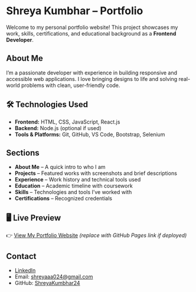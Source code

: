 #  Shreya Kumbhar – Portfolio

Welcome to my personal portfolio website! This project showcases my work, skills, certifications, and educational background as a **Frontend Developer**.

##  About Me

I’m a passionate developer with experience in building responsive and accessible web applications. I love bringing designs to life and solving real-world problems with clean, user-friendly code.

## 🛠 Technologies Used

- **Frontend:** HTML, CSS, JavaScript, React.js
- **Backend:** Node.js (optional if used)
- **Tools & Platforms:** Git, GitHub, VS Code, Bootstrap, Selenium

##  Sections

- **About Me** – A quick intro to who I am
- **Projects** – Featured works with screenshots and brief descriptions
- **Experience** – Work history and technical tools used
- **Education** – Academic timeline with coursework
- **Skills** – Technologies and tools I’ve worked with
- **Certifications** – Recognized credentials

## 🖥 Live Preview

👉 [View My Portfolio Website](https://shreyakumbhar24.github.io/shreya-kumbhar/) *(replace with GitHub Pages link if deployed)*

##  Contact

- [LinkedIn](https://www.linkedin.com/in/shreyakumbhar24)
- Email: shreyaaa024@gmail.com
- GitHub: [ShreyaKumbhar24](https://github.com/ShreyaKumbhar24)
